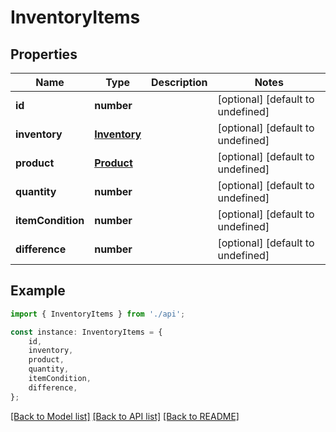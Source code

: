 # InventoryItems


## Properties

Name | Type | Description | Notes
------------ | ------------- | ------------- | -------------
**id** | **number** |  | [optional] [default to undefined]
**inventory** | [**Inventory**](Inventory.md) |  | [optional] [default to undefined]
**product** | [**Product**](Product.md) |  | [optional] [default to undefined]
**quantity** | **number** |  | [optional] [default to undefined]
**itemCondition** | **number** |  | [optional] [default to undefined]
**difference** | **number** |  | [optional] [default to undefined]

## Example

```typescript
import { InventoryItems } from './api';

const instance: InventoryItems = {
    id,
    inventory,
    product,
    quantity,
    itemCondition,
    difference,
};
```

[[Back to Model list]](../README.md#documentation-for-models) [[Back to API list]](../README.md#documentation-for-api-endpoints) [[Back to README]](../README.md)
